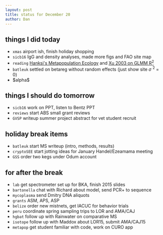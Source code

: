 ```yaml
---
layout: post
title: status for December 20
author: Dan
---
```


## things I did today

* `xmas` airport ish, finish holiday shopping
* `sicb16` IgG and density analyses, made more figs and FAO site map
* `reading` [Hanksi's Metapopulation Ecology](https://global.oup.com/academic/product/metapopulation-ecology-9780198540656?cc=us&lang=en&) and [Xu 2003 on GLMM R<sup>2</sup>](http://onlinelibrary.wiley.com/doi/10.1002/sim.1572/abstract)
* `batleuk` settled on betareg without random effects (just show site $\sigma$ <sup>2</sup> = 0)
* \$alpha\$

## things I should do tomorrow
* `sicb16` work on PPT, listen to Bentz PPT
* `reviews` start ABS small grant reviews
* `GVSP` writeup summer project abstract for vet student recruit

## holiday break items 
* `batleuk` start MS writeup (intro, methods, results)
* `cryptoSEE` start jotting ideas for January Handel/Ezeamama meeting
* `GSS` order two kegs under Odum account

## for after the break
* `lab` get spectrometer set up for BKA, finish 2015 slides
* `bartonella` chat with Richard about model, send PCR+ to sequence
* `mycoplasma` send Dmitry DNA aliquots
* `grants` ASM, APS, ASP
* `belize` order new mistnets, get IACUC for behavior trials
* `peru` coordinate spring sampling trips to LOR and AMA/CAJ
* `hgbat` follow up with Rainwater on comparative MS
* `isotope` follow up with Maddox about LOR15, submit AMA/CAJ15
* `metapop` get student familiar with code, work on CURO app

<i class='fa fa-code' style='color:pink'> </i>
